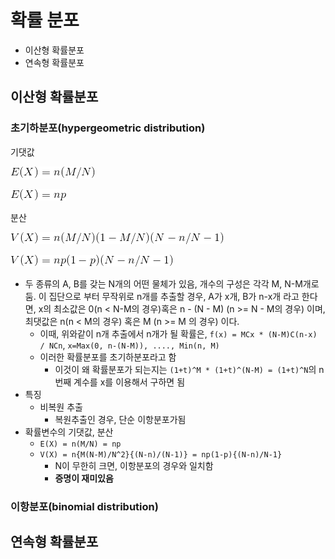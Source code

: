 # 확률 분포

- 이산형 확률분포
- 연속형 확률분포

## 이산형 확률분포

### 초기하분포(hypergeometric distribution)

기댓값

![](./images/ch5/hypergeometric_expectation1.gif)

![](./images/ch5/hypergeometric_expectation2.gif)

분산

![](./images/ch5/hypergeometric_variance1.gif)

![](./images/ch5/hypergeometric_variance2.gif)

- 두 종류의 A, B를 갖는 N개의 어떤 물체가 있음, 개수의 구성은 각각 M, N-M개로 둠. 이 집단으로 부터 무작위로 n개를 추출할 경우, A가 x개, B가 n-x개 라고 한다면, x의 최소값은 0(n < N-M의 경우)혹은 n - (N - M) (n >= N - M의 경우) 이며, 최댓값은 n(n < M의 경우) 혹은 M (n >= M 의 경우) 이다.
  - 이때, 위와같이 n개 추출에서 n개가 될 확률은, `f(x) = MCx * (N-M)C(n-x) / NCn`, `x=Max(0, n-(N-M)), ...., Min(n, M)`
  - 이러한 확률분포를 초기하분포라고 함
    - 이것이 왜 확률분포가 되는지는 `(1+t)^M * (1+t)^(N-M) = (1+t)^N`의 n번째 계수를 x를 이용해서 구하면 됨
- 특징
  - 비복원 추출
    - 복원추출인 경우, 단순 이항분포가됨
- 확률변수의 기댓값, 분산
  - `E(X) = n(M/N) = np`
  - `V(X) = n{M(N-M)/N^2}{(N-n)/(N-1)} = np(1-p){(N-n)/N-1}`
    - N이 무한히 크면, 이항분포의 경우와 일치함
    - **증명이 재미있음**

### 이항분포(binomial distribution)

## 연속형 확률분포
